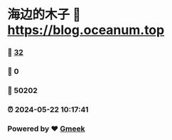 # 海边的木子 :link: https://blog.oceanum.top 
### :page_facing_up: [32](https://blog.oceanum.top/tag.html) 
### :speech_balloon: 0 
### :hibiscus: 50202 
### :alarm_clock: 2024-05-22 10:17:41 
### Powered by :heart: [Gmeek](https://github.com/Meekdai/Gmeek)
